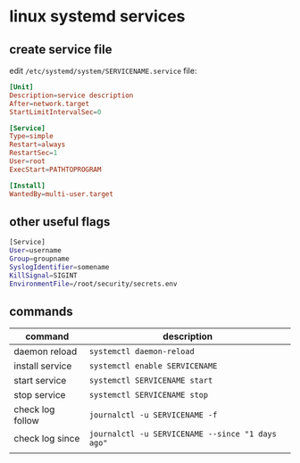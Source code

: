# linux systemd services

## create service file

edit `/etc/systemd/system/SERVICENAME.service` file:

```conf
[Unit]
Description=service description
After=network.target
StartLimitIntervalSec=0

[Service]
Type=simple
Restart=always
RestartSec=1
User=root
ExecStart=PATHTOPROGRAM

[Install]
WantedBy=multi-user.target
```

## other useful flags

```sh
[Service]
User=username
Group=groupname
SyslogIdentifier=somename
KillSignal=SIGINT
EnvironmentFile=/root/security/secrets.env
```

## commands

| command          | description                                      |
| ---------------- | ------------------------------------------------ |
| daemon reload    | `systemctl daemon-reload`                        |
| install service  | `systemctl enable SERVICENAME`                   |
| start service    | `systemctl SERVICENAME start`                    |
| stop service     | `systemctl SERVICENAME stop`                     |
| check log follow | `journalctl -u SERVICENAME -f`                   |
| check log since  | `journalctl -u SERVICENAME --since "1 days ago"` |
|                  |                                                  |
